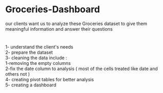 # Groceries-Dashboard
our clients want us to analyze these Groceries dataset to give them meaningful information and answer their questions
# 
1- understand the client's needs <br />
2- prepare the dataset <br />
3- cleaning the data include : <br />
      1-removing the empty columns <br />
      2-fix the date column to analysis ( most of the cells treated like date and others not )<br />
4- creating pivot tables for better analysis<br />
5- creating a dashboard <br />
